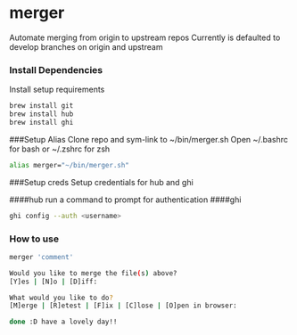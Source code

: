 # merger
Automate merging from origin to upstream repos
Currently is defaulted to develop branches on origin and upstream

### Install Dependencies
Install setup requirements

```sh
brew install git
brew install hub
brew install ghi
```
###Setup Alias
Clone repo and sym-link to ~/bin/merger.sh
Open ~/.bashrc for bash or ~/.zshrc for zsh

```sh
alias merger="~/bin/merger.sh"
```

###Setup creds
Setup credentials for hub and ghi

####hub
run a command to prompt for authentication
####ghi
```sh
ghi config --auth <username>
```

### How to use
```sh
merger 'comment'

Would you like to merge the file(s) above?
[Y]es | [N]o | [D]iff:

What would you like to do?
[M]erge | [R]etest | [F]ix | [C]lose | [O]pen in browser:

done :D have a lovely day!!
```
